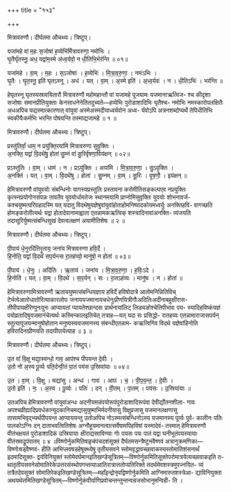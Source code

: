 +++
title = "१५३"

+++


मित्रावरुणौ। दीर्घतमा औचथ्यः। त्रिष्टुप्।

यजा॑महे वां म॒हः स॒जोषा॑ ह॒व्येभि॑र्मित्रावरुणा॒ नमो॑भिः ।  
घृ॒तैर्घृ॑तस्नू॒ अध॒ यद्वा॑म॒स्मे अ॑ध्व॒र्यवो॒ न धी॒तिभि॒र्भर॑न्ति ॥ ०१॥

यजा॑महे । वा॒म् । म॒हः । स॒ऽजोषाः॑ । ह॒व्येभिः॑ । मि॒त्रा॒व॒रु॒णा॒ । नमः॑ऽभिः ।  
घृ॒तैः । घृ॒त॒स्नू॒ इति॑ घृतऽस्नू । अध॑ । यत् । वा॒म् । अ॒स्मे इति॑ । अ॒ध्व॒र्यवः॑ । न । धी॒तिऽभिः॑ । भर॑न्ति ॥

हेघृतस्नू घृतस्यस्रावयितारौ मित्रावरुणौ महोमहान्तौ वां यजामहे पूजयामः यजमानाऋत्विज- श्च कीदृशाः सजोषाः समानप्रीतियुक्ताः केनसाधनेनेतितदुच्यते—हव्येभिः पुरोडाशादिभिः घृतैश्च- नमोभिः नमस्कारोपलक्षितैः अधअपिच यद्यस्मात्कारणात् वांयुवां अस्मेअस्मदीयाध्वर्यवोन अध्व- र्यवोऽपि अत्रनशब्दोप्यर्थे तेपिधीतिभिः स्वकीयैःकर्मभिः भरन्ति पोषयन्ति तस्माद्यजामहे ॥ १ ॥

मित्रावरुणौ। दीर्घतमा औचथ्यः। त्रिष्टुप्।

प्रस्तु॑तिर्वां॒ धाम॒ न प्रयु॑क्ति॒रया॑मि मित्रावरुणा सुवृ॒क्तिः ।  
अ॒नक्ति॒ यद्वां॑ वि॒दथे॑षु॒ होता॑ सु॒म्नं वां॑ सू॒रिर्वृ॑षणा॒विय॑क्षन् ॥ ०२॥

प्रऽस्तु॑तिः । वा॒म् । धाम॑ । न । प्रऽयु॑क्तिः । अया॑मि । मि॒त्रा॒व॒रु॒णा॒ । सु॒ऽवृ॒क्तिः ।  
अ॒नक्ति॑ । यत् । वा॒म् । वि॒दथे॑षु । होता॑ । सु॒म्नम् । वा॒म् । सू॒रिः । वृ॒ष॒णौ॒ । इय॑क्षन् ॥

हेमित्रावरुणौ वांयुवयोः संबन्धिनोः यागस्यप्रस्तुतिः प्रस्तावना करोमीतिसङ्कल्पएव नप्रयुक्तिः कृत्स्नप्रयोगोनसंपन्नः तावतैव युवयोर्धामतेजः स्थानमयामि प्राप्नोमिसुवृक्तिः युवयोः शोभनावर्ज- कश्चयुष्मत्परिग्रहादस्मि यत् यदातु विदथेषुयज्ञेषुवांयुवांहोताहोमनिष्पादकोयमध्वर्युः अनक्तिहवि- वागच्छति होमङ्करोतीत्यर्थः यद्वा होतादेवानामाह्वाता एतन्नामकऋत्विक् शस्त्रादिनावांअनक्ति- व्यंजयति तदासूरिर्युष्मत्संबन्धिसुखं देवत्वलक्षणं अयामीतिशेषः ॥ २ ॥

मित्रावरुणौ। दीर्घतमा औचथ्यः। त्रिष्टुप्।

पी॒पाय॑ धे॒नुरदि॑तिरृ॒ताय॒ जना॑य मित्रावरुणा हवि॒र्दे ।  
हि॒नोति॒ यद्वां॑ वि॒दथे॑ सप॒र्यन्त्स रा॒तह॑व्यो॒ मानु॑षो॒ न होता॑ ॥ ०३॥

पी॒पाय॑ । धे॒नुः । अदि॑तिः । ऋ॒ताय॑ । जना॑य । मि॒त्रा॒व॒रु॒णा॒ । ह॒विः॒ऽदे ।  
हि॒नोति॑ । यत् । वा॒म् । वि॒दथे॑ । स॒प॒र्यन् । सः । रा॒तऽह॑व्यः । मानु॑षः । न । होता॑ ॥

हेमित्रावरुणामित्रावरुणौ ऋताययुष्मत्संबन्धियज्ञाय हविर्दे हविषोदात्रे आतोमनिन्नितिविच् टेर्भत्वेआतोधातोरित्याकारलोपः जनाययजमानायचधेनुःप्रीणयित्रीगौःअदितिःअदीनाबहुक्षीरास- तीपीपायक्षीरेण्पुनःपुनः आप्यायतां प्यायतेश्छान्दसः प्रार्थनायांलिट् लिड्यङोश्चेतिपीभावः पय- स्यादिहविष्कंयज्ञं पयोव्रतादिषुयजमानंचेत्यर्थः कस्मिन्कालइतिचेत् तत्राह—यत् यदा सः प्रसिद्धो- रातहव्यः एतन्नामाराजासपर्यन् स्तुत्यापूजयन्मानुषोहोतान मनुष्यस्ययजमानस्य संबन्धीएतन्नाम- कऋत्विगिव विदथे यज्ञेवांहिनोति हविरादिनाप्रीणयति तदापीपायेत्याह ॥ ३ ॥

मित्रावरुणौ। दीर्घतमा औचथ्यः। त्रिष्टुप्।

उ॒त वां॑ वि॒क्षु मद्या॒स्वन्धो॒ गाव॒ आप॑श्च पीपयन्त दे॒वीः ।  
उ॒तो नो॑ अ॒स्य पू॒र्व्यः पति॒र्दन्वी॒तं पा॒तं पय॑स उ॒स्रिया॑याः ॥ ०४॥

उ॒त । वा॒म् । वि॒क्षु । मद्या॑सु । अन्धः॑ । गावः॑ । आपः॑ । च॒ । पी॒प॒य॒न्त॒ । दे॒वीः ।  
उ॒तो इति॑ । नः॒ । अ॒स्य । पू॒र्व्यः । पतिः॑ । दन् । वी॒तम् । पा॒तम् । पय॑सः । उ॒स्रिया॑याः ॥

उतअपिच हेमित्रावरुणौ वांयुवांअन्धः अदनीयमन्नंपयोरूपंपुरोडाशादिरूपंवा देवीर्द्योतनशीला- गावः अपश्चव्रीह्यादिप्रवर्धकान्युदकानिचमद्यासुयुष्माभिर्मदनीयासु विक्षुप्रजासु यजमानलक्षणासु तासामभिवृद्भ्यर्थंपीपयन्त आप्याययन्तु उतोअपिच नोऽस्मत्संबन्धिनोऽस्य यजमानस्य पूर्व्यः पूर्व- कालीनः पतिः पालकोऽग्निः दन् दाताभवत्वितिशेषः अग्नौहूयमानत्वात्सर्वेषामपिहविषां यस्मादेवं- तस्मात् हेमित्रावरुणौ वीतंभक्षयतं पुरोडाशादिकं उस्रियायाः क्षीराद्यस्राविण्याः गोः पयसः पयः पातं यद्वा घनीभूतंपयस्यायाः वीतंस्रवद्रूपंपातम् ॥ ४ ॥विष्णोर्नुकमितिषळृचंपंचदशंसूक्तं दैर्घतमसन्त्रैष्टुभंवैष्णवं अत्रानुक्रमणिका—विष्णोःषड्वैष्णवं- हीति आभिप्लवषडहेषूक्थ्येषु तृतीयसवने स्तोमवृद्धावच्छावाकस्यस्तोमातिशंसनार्थं इदमादिसूक्त- द्वयंविनियुक्तं स्तोमेवर्घमानइतिखण्डेसूत्रितम्—विष्णोर्नुकमितिसूक्तेपरोमात्रयेत्यच्छावाकइति त- थातृतीयसवनेसोमातिरेकेउत्तरसंस्थोपगन्तव्याआतिरात्रात्ततोप्यतिरिक्ते तदर्थमेवशस्त्रमुपज्नयित- व्यं तत्रैतदेवसूक्तं सोमातिरेकइतिखण्डेसूत्रितम्—महाँइन्द्रोनृवद्विष्णोर्नुकमिति आग्निमारुतशस्त्रेआ- द्याविनियुक्ता अथयथेतमितिखण्डेसूत्रितम्—विष्णोर्नुकंवीर्याणिप्रवोचन्तन्तुन्तन्वन्रजसोभानुमन्विही- ति ।